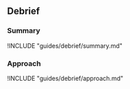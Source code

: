 ## Debrief

### Summary

!INCLUDE "guides/debrief/summary.md"

### Approach

!INCLUDE "guides/debrief/approach.md"
